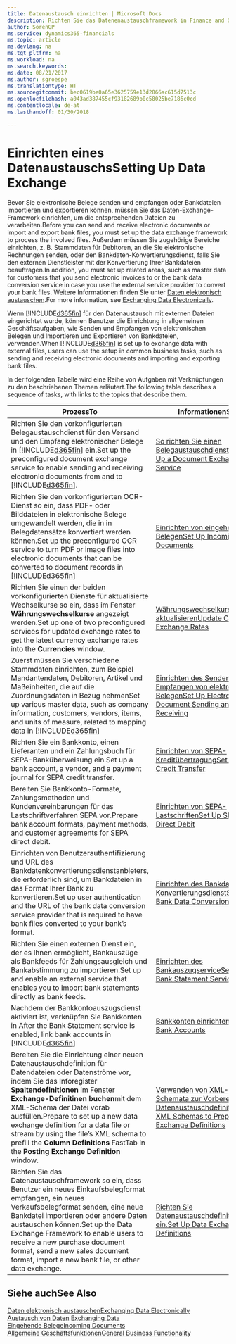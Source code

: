 ```yaml
---
title: Datenaustausch einrichten | Microsoft Docs
description: Richten Sie das Datenenaustauschframework in Finance and Operations, Business edition ein.
author: SorenGP
ms.service: dynamics365-financials
ms.topic: article
ms.devlang: na
ms.tgt_pltfrm: na
ms.workload: na
ms.search.keywords: 
ms.date: 08/21/2017
ms.author: sgroespe
ms.translationtype: HT
ms.sourcegitcommit: bec0619be0a65e3625759e13d2866ac615d7513c
ms.openlocfilehash: a043ad387455cf93182689b0c58025be7186c0cd
ms.contentlocale: de-at
ms.lasthandoff: 01/30/2018

---
```

# <a name="setting-up-data-exchange"></a><span data-ttu-id="c54a2-103">Einrichten eines Datenaustauschs</span><span class="sxs-lookup"><span data-stu-id="c54a2-103">Setting Up Data Exchange</span></span>
<span data-ttu-id="c54a2-104">Bevor Sie elektronische Belege senden und empfangen oder Bankdateien importieren und exportieren können, müssen Sie das Daten-Exchange-Framework einrichten, um die entsprechenden Dateien zu verarbeiten.</span><span class="sxs-lookup"><span data-stu-id="c54a2-104">Before you can send and receive electronic documents or import and export bank files, you must set up the data exchange framework to process the involved files.</span></span> <span data-ttu-id="c54a2-105">Außerdem müssen Sie zugehörige Bereiche einrichten, z. B. Stammdaten für Debitoren, an die Sie elektronische Rechnungen senden, oder den Bankdaten-Konvertierungsdienst, falls Sie den externen Dienstleister mit der Konvertierung Ihrer Bankdateien beauftragen.</span><span class="sxs-lookup"><span data-stu-id="c54a2-105">In addition, you must set up related areas, such as master data for customers that you send electronic invoices to or the bank data conversion service in case you use the external service provider to convert your bank files.</span></span> <span data-ttu-id="c54a2-106">Weitere Informationen finden Sie unter [Daten elektronisch austauschen](across-data-exchange.md).</span><span class="sxs-lookup"><span data-stu-id="c54a2-106">For more information, see [Exchanging Data Electronically](across-data-exchange.md).</span></span>  

 <span data-ttu-id="c54a2-107">Wenn [!INCLUDE[d365fin](includes/d365fin_md.md)] für den Datenaustausch mit externen Dateien eingerichtet wurde, können Benutzer die Einrichtung in allgemeinen Geschäftsaufgaben, wie Senden und Empfangen von elektronischen Belegen und Importieren und Exportieren von Bankdateien, verwenden.</span><span class="sxs-lookup"><span data-stu-id="c54a2-107">When [!INCLUDE[d365fin](includes/d365fin_md.md)] is set up to exchange data with external files, users can use the setup in common business tasks, such as sending and receiving electronic documents and importing and exporting bank files.</span></span>  

 <span data-ttu-id="c54a2-108">In der folgenden Tabelle wird eine Reihe von Aufgaben mit Verknüpfungen zu den beschriebenen Themen erläutert.</span><span class="sxs-lookup"><span data-stu-id="c54a2-108">The following table describes a sequence of tasks, with links to the topics that describe them.</span></span>  

|<span data-ttu-id="c54a2-109">**Prozess**</span><span class="sxs-lookup"><span data-stu-id="c54a2-109">**To**</span></span>|<span data-ttu-id="c54a2-110">**Informationen**</span><span class="sxs-lookup"><span data-stu-id="c54a2-110">**See**</span></span>|  
|------------|-------------|  
|<span data-ttu-id="c54a2-111">Richten Sie den vorkonfigurierten Belegaustauschdienst für den Versand und den Empfang elektronischer Belege in [!INCLUDE[d365fin](includes/d365fin_md.md)] ein.</span><span class="sxs-lookup"><span data-stu-id="c54a2-111">Set up the preconfigured document exchange service to enable sending and receiving electronic documents from and to [!INCLUDE[d365fin](includes/d365fin_md.md)].</span></span>|[<span data-ttu-id="c54a2-112">So richten Sie einen Belegaustauschdienst ein</span><span class="sxs-lookup"><span data-stu-id="c54a2-112">Set Up a Document Exchange Service</span></span>](across-how-to-set-up-a-document-exchange-service.md)|  
|<span data-ttu-id="c54a2-113">Richten Sie den vorkonfigurierten OCR-Dienst so ein, dass PDF- oder Bilddateien in elektronische Belege umgewandelt werden, die in  in Belegdatensätze konvertiert werden können.</span><span class="sxs-lookup"><span data-stu-id="c54a2-113">Set up the preconfigured OCR service to turn PDF or image files into electronic documents that can be converted to document records in</span></span> [!INCLUDE[d365fin](includes/d365fin_md.md)]|[<span data-ttu-id="c54a2-114">Einrichten von eingehenden Belegen</span><span class="sxs-lookup"><span data-stu-id="c54a2-114">Set Up Incoming Documents</span></span>](across-how-setup-income-documents.md)|  
|<span data-ttu-id="c54a2-115">Richten Sie einen der beiden vorkonfigurierten Dienste für aktualisierte Wechselkurse so ein, dass im Fenster  **Währungswechselkurse** angezeigt werden.</span><span class="sxs-lookup"><span data-stu-id="c54a2-115">Set up one of two preconfigured services for updated exchange rates to get the latest currency exchange rates into the **Currencies** window.</span></span>|[<span data-ttu-id="c54a2-116">Währungswechselkurse aktualisieren</span><span class="sxs-lookup"><span data-stu-id="c54a2-116">Update Currency Exchange Rates</span></span>](finance-how-update-currencies.md)|  
|<span data-ttu-id="c54a2-117">Zuerst müssen Sie verschiedene Stammdaten einrichten, zum Beispiel Mandantendaten, Debitoren, Artikel und Maßeinheiten, die auf die Zuordnungsdaten in  Bezug nehmen</span><span class="sxs-lookup"><span data-stu-id="c54a2-117">Set up various master data, such as company information, customers, vendors, items, and units of measure, related to mapping data in</span></span> [!INCLUDE[d365fin](includes/d365fin_md.md)]|[<span data-ttu-id="c54a2-118">Einrichten des Senden und Empfangen von elektronischen Belegen</span><span class="sxs-lookup"><span data-stu-id="c54a2-118">Set Up Electronic Document Sending and Receiving</span></span>](across-how-to-set-up-electronic-document-sending-and-receiving.md)|  
|<span data-ttu-id="c54a2-119">Richten Sie ein Bankkonto, einen Lieferanten und ein Zahlungsbuch für SEPA-Banküberweisung ein.</span><span class="sxs-lookup"><span data-stu-id="c54a2-119">Set up a bank account, a vendor, and a payment journal for SEPA credit transfer.</span></span>|[<span data-ttu-id="c54a2-120">Einrichten von SEPA-Kreditübertragung</span><span class="sxs-lookup"><span data-stu-id="c54a2-120">Set Up SEPA Credit Transfer</span></span>](finance-how-to-set-up-sepa-credit-transfer.md)|  
|<span data-ttu-id="c54a2-121">Bereiten Sie Bankkonto-Formate, Zahlungsmethoden und Kundenvereinbarungen für das Lastschriftverfahren SEPA vor.</span><span class="sxs-lookup"><span data-stu-id="c54a2-121">Prepare bank account formats, payment methods, and customer agreements for SEPA direct debit.</span></span>|[<span data-ttu-id="c54a2-122">Einrichten von SEPA-Lastschriften</span><span class="sxs-lookup"><span data-stu-id="c54a2-122">Set Up SEPA Direct Debit</span></span>](finance-how-to-set-up-sepa-direct-debit.md)|  
|<span data-ttu-id="c54a2-123">Einrichten von Benutzerauthentifizierung und URL des Bankdatenkonvertierungsdienstanbieters, die erforderlich sind, um Bankdateien in das Format Ihrer Bank zu konvertieren.</span><span class="sxs-lookup"><span data-stu-id="c54a2-123">Set up user authentication and the URL of the bank data conversion service provider that is required to have bank files converted to your bank’s format.</span></span>|[<span data-ttu-id="c54a2-124">Einrichten des Bankdaten-Konvertierungsdienst</span><span class="sxs-lookup"><span data-stu-id="c54a2-124">Set Up the Bank Data Conversion Service</span></span>](bank-how-setup-bank-data-conversion-service.md)|  
|<span data-ttu-id="c54a2-125">Richten Sie einen externen Dienst ein, der es Ihnen ermöglicht, Bankauszüge als Bankfeeds für Zahlungsausgleich und Bankabstimmung zu importieren.</span><span class="sxs-lookup"><span data-stu-id="c54a2-125">Set up and enable an external service that enables you to import bank statements directly as bank feeds.</span></span>|[<span data-ttu-id="c54a2-126">Einrichten des Bankauszugservice</span><span class="sxs-lookup"><span data-stu-id="c54a2-126">Set Up the Bank Statement Service</span></span>](bank-how-setup-bank-statement-service.md)|  
|<span data-ttu-id="c54a2-127">Nachdem der Bankkontoauszugsdienst aktiviert ist, verknüpfen Sie Bankkonten in </span><span class="sxs-lookup"><span data-stu-id="c54a2-127">After the Bank Statement service is enabled, link bank accounts in</span></span> [!INCLUDE[d365fin](includes/d365fin_md.md)]|[<span data-ttu-id="c54a2-128">Bankkonten einrichten</span><span class="sxs-lookup"><span data-stu-id="c54a2-128">Set Up Bank Accounts</span></span>](bank-how-setup-bank-accounts.md)|  
|<span data-ttu-id="c54a2-129">Bereiten Sie die Einrichtung einer neuen Datenaustauschdefinition für Datendateien oder Datenströme vor, indem Sie das Inforegister **Spaltendefinitionen** im Fenster **Exchange-Definitinen buchen**mit dem XML-Schema der Datei vorab ausfüllen.</span><span class="sxs-lookup"><span data-stu-id="c54a2-129">Prepare to set up a new data exchange definition for a data file or stream by using the file’s XML schema to prefill the **Column Definitions** FastTab in the **Posting Exchange Definition** window.</span></span>|[<span data-ttu-id="c54a2-130">Verwenden von XML-Schemata zur Vorbereitung der Datenaustauschdefinitionen</span><span class="sxs-lookup"><span data-stu-id="c54a2-130">Use XML Schemas to Prepare Data Exchange Definitions</span></span>](across-how-to-use-xml-schemas-to-prepare-data-exchange-definitions.md)|  
|<span data-ttu-id="c54a2-131">Richten Sie das Datenaustauschframework so ein, dass Benutzer ein neues Einkaufsbelegformat empfangen, ein neues Verkaufsbelegformat senden, eine neue Bankdatei importieren oder andere Daten austauschen können.</span><span class="sxs-lookup"><span data-stu-id="c54a2-131">Set up the Data Exchange Framework to enable users to receive a new purchase document format, send a new sales document format, import a new bank file, or other data exchange.</span></span>|[<span data-ttu-id="c54a2-132">Richten Sie Datenaustauschdefinitionen ein.</span><span class="sxs-lookup"><span data-stu-id="c54a2-132">Set Up Data Exchange Definitions</span></span>](across-how-to-set-up-data-exchange-definitions.md)|  

## <a name="see-also"></a><span data-ttu-id="c54a2-133">Siehe auch</span><span class="sxs-lookup"><span data-stu-id="c54a2-133">See Also</span></span>  
[<span data-ttu-id="c54a2-134">Daten elektronisch austauschen</span><span class="sxs-lookup"><span data-stu-id="c54a2-134">Exchanging Data Electronically</span></span>](across-data-exchange.md)  
<span data-ttu-id="c54a2-135">[Austausch von Daten](across-exchange-data.md) </span><span class="sxs-lookup"><span data-stu-id="c54a2-135">[Exchanging Data](across-exchange-data.md) </span></span>  
[<span data-ttu-id="c54a2-136">Eingehende Belege</span><span class="sxs-lookup"><span data-stu-id="c54a2-136">Incoming Documents</span></span>](across-income-documents.md)  
[<span data-ttu-id="c54a2-137">Allgemeine Geschäftsfunktionen</span><span class="sxs-lookup"><span data-stu-id="c54a2-137">General Business Functionality</span></span>](ui-across-business-areas.md)  

